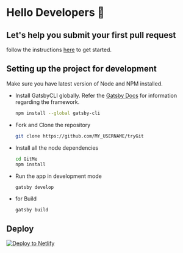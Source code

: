 # Hello Developers :wave:
## Let's help you submit your first pull request

follow the instructions [here](https://trygit.js.org) to get started. 

## Setting up the project for development
Make sure you have latest version of Node and NPM installed. 

- Install GatsbyCLI globally. Refer the [Gatsby Docs](https://www.gatsbyjs.org/docs/) for information regarding the framework.
  ```sh
  npm install --global gatsby-cli
  ```
- Fork and Clone the repository
  ```sh
  git clone https://github.com/MY_USERNAME/tryGit
  ```
- Install all the node dependencies
  ```sh
  cd GitMe
  npm install
  ```
- Run the app in development mode
  ```
  gatsby develop
  ```
- for Build
  ```
  gatsby build
  ```

## Deploy

[![Deploy to Netlify](https://www.netlify.com/img/deploy/button.svg)](https://app.netlify.com/start/deploy?repository=https://github.com/bjungbogati/tryGit)
